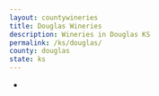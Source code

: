 ```yaml
---
layout: countywineries
title: Douglas Wineries
description: Wineries in Douglas KS
permalink: /ks/douglas/
county: douglas
state: ks
---
```

-
